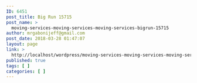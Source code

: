 ```yaml
---
ID: 6451
post_title: Big Run 15715
post_name: >
  moving-services-moving-services-moving-services-bigrun-15715
author: mrgabonijeff@gmail.com
post_date: 2018-03-28 01:47:07
layout: page
link: >
  http://localhost/wordpress/moving-services-moving-services-moving-services-bigrun-15715/
published: true
tags: [ ]
categories: [ ]
---
```

